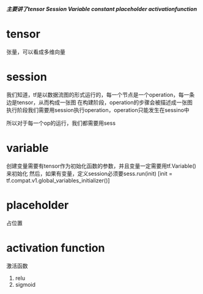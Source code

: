 ***主要讲了tensor Session Variable constant placeholder activationfunction***

# tensor
张量，可以看成多维向量

# session
我们知道，tf是以数据流图的形式运行的，每一个节点是一个operation，每一条边是tensor，从而构成一张图
在构建阶段，operation的步骤会被描述成一张图
执行阶段我们需要用session执行operation，operation只能发生在sessino中

所以对于每一个op的运行，我们都需要用sess

# variable
创建变量需要有tensor作为初始化函数的参数，并且变量一定需要用tf.Variable()来初始化
然后，如果有变量，定义session必须要sess.run(init) [init = tf.compat.v1.global_variables_initializer()]

# placeholder
占位置

# activation function
激活函数
1. relu 
2. sigmoid
